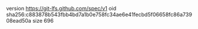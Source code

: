 version https://git-lfs.github.com/spec/v1
oid sha256:c883878b543fbb4bd7a1b0e758fc34ae6e41fecbd5f06658fc86a73908ead50a
size 696
